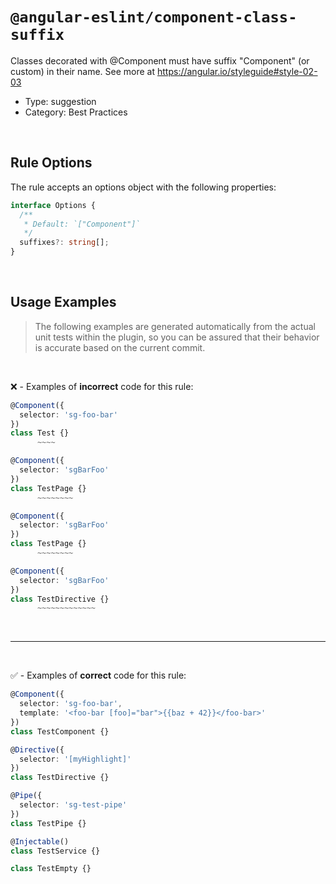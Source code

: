 <!--

  DO NOT EDIT.

  This markdown file was autogenerated using a mixture of the following files as the source of truth for its data:
  - ../../src/rules/component-class-suffix.ts
  - ../../tests/rules/component-class-suffix/cases.ts

  In order to update this file, it is therefore those files which need to be updated, as well as potentially the generator script:
  - ../../../../tools/scripts/generate-rule-docs.ts

-->

# `@angular-eslint/component-class-suffix`

Classes decorated with @Component must have suffix "Component" (or custom) in their name. See more at https://angular.io/styleguide#style-02-03

- Type: suggestion
- Category: Best Practices

<br>

## Rule Options

The rule accepts an options object with the following properties:

```ts
interface Options {
  /**
   * Default: `["Component"]`
   */
  suffixes?: string[];
}

```

<br>

## Usage Examples

> The following examples are generated automatically from the actual unit tests within the plugin, so you can be assured that their behavior is accurate based on the current commit.

<br>

❌ - Examples of **incorrect** code for this rule:

```ts
@Component({
  selector: 'sg-foo-bar'
})
class Test {}
      ~~~~
```

```ts
@Component({
  selector: 'sgBarFoo'
})
class TestPage {}
      ~~~~~~~~
```

```ts
@Component({
  selector: 'sgBarFoo'
})
class TestPage {}
      ~~~~~~~~
```

```ts
@Component({
  selector: 'sgBarFoo'
})
class TestDirective {}
      ~~~~~~~~~~~~~
```

<br>

---

<br>

✅ - Examples of **correct** code for this rule:

```ts
@Component({
  selector: 'sg-foo-bar',
  template: '<foo-bar [foo]="bar">{{baz + 42}}</foo-bar>'
})
class TestComponent {}
```

```ts
@Directive({
  selector: '[myHighlight]'
})
class TestDirective {}
```

```ts
@Pipe({
  selector: 'sg-test-pipe'
})
class TestPipe {}
```

```ts
@Injectable()
class TestService {}
```

```ts
class TestEmpty {}
```
